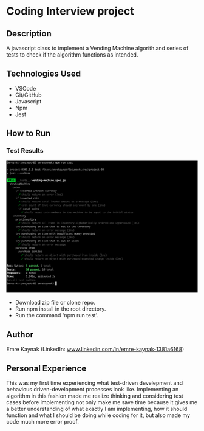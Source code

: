# Coding Interview project

## Description

A javascript class to implement a Vending Machine algorith and series of tests to check if the algorithm functions as intended.

## Technologies Used

- VSCode
- Git/GitHub
- Javascript
- Npm
- Jest

## How to Run

### Test Results

![Test Results](./screenshot.png)

- Download zip file or clone repo.
- Run npm install in the root directory.
- Run the command 'npm run test'.

## Author

Emre Kaynak (LinkedIn: www.linkedin.com/in/emre-kaynak-1381a6168)

## Personal Experience

This was my first time experiencing what test-driven develepment and behavious driven-development processes look like. Implementing an algorithm in this fashion made me realize thinking and considering test cases before implementing not only make me save time because it gives me a better understanding of what exactly I am implementing, how it should function and what I should be doing while coding for it, but also made my code much more error proof.